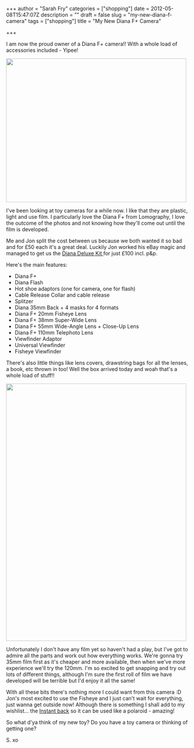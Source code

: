 +++
author = "Sarah Fry"
categories = ["shopping"]
date = 2012-05-08T15:47:07Z
description = ""
draft = false
slug = "my-new-diana-f-camera"
tags = ["shopping"]
title = "My New Diana F+ Camera"

+++


I am now the proud owner of a Diana F+ camera!! With a whole load of accessories included - Yipee!

<a href="http://sweetaspi.co.uk/images/2012/05/diana-deluxe-kit.jpg"><img class="aligncenter size-full wp-image-647" title="diana deluxe kit" src="http://sweetaspi.co.uk/images/2012/05/diana-deluxe-kit.jpg" alt="" width="490" height="390" /></a>

I've been looking at toy cameras for a while now. I like that they are plastic, light and use film. I particularly love the Diana F+ from Lomography, I love the outcome of the photos and not knowing how they'll come out until the film is developed.

Me and Jon split the cost between us because we both wanted it so bad and for £50 each it's a great deal. Luckily Jon worked his eBay magic and managed to get us the <a href="http://microsites.lomography.com/diana/accessories/diana-deluxe-kit" target="_blank">Diana Deluxe Kit </a>for just £100 incl. p&amp;p.

Here's the main features:
<ul>
	<li>Diana F+</li>
	<li>Diana Flash</li>
	<li>Hot shoe adaptors (one for camera, one for flash)</li>
	<li>Cable Release Collar and cable release</li>
	<li>Splitzer</li>
	<li>Diana 35mm Back + 4 masks for 4 formats</li>
	<li>Diana F+ 20mm Fisheye Lens</li>
	<li>Diana F+ 38mm Super-Wide Lens</li>
	<li>Diana F+ 55mm Wide-Angle Lens + Close-Up Lens</li>
	<li>Diana F+ 110mm Telephoto Lens</li>
	<li>Viewfinder Adaptor</li>
	<li>Universal Viewfinder</li>
	<li>Fisheye Viewfinder</li>
</ul>
There's also little things like lens covers, drawstring bags for all the lenses, a book, etc thrown in too! Well the box arrived today and woah that's a whole load of stuff!!

<a href="http://sweetaspi.co.uk/images/2012/05/diana-f+.jpg"><img class="aligncenter size-full wp-image-651" title="diana f+" src="http://sweetaspi.co.uk/images/2012/05/diana-f+.jpg" alt="" width="490" height="698" /></a>

Unfortunately I don't have any film yet so haven't had a play, but I've got to admire all the parts and work out how everything works. We're gonna try 35mm film first as it's cheaper and more available, then when we've more experience we'll try the 120mm. I'm so excited to get snapping and try out lots of different things, although I'm sure the first roll of film we have developed will be terrible but I'd enjoy it all the same!

With all these bits there's nothing more I could want from this camera :D Jon's most excited to use the Fisheye and I just can't wait for everything, just wanna get outside now! Although there is something I shall add to my wishlist... the <a href="http://microsites.lomography.com/diana/accessories/diana-instant-back" target="_blank">Instant back</a> so it can be used like a polaroid - amazing!

So what d'ya think of my new toy? Do you have a toy camera or thinking of getting one?

S. xo

